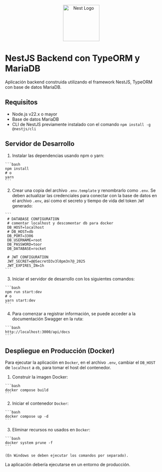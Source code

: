 <p align="center">
  <a href="http://nestjs.com/" target="blank"><img src="https://nestjs.com/img/logo-small.svg" width="120" alt="Nest Logo" /></a>
  </p>

  # NestJS Backend con TypeORM y MariaDB

  Aplicación backend construida utilizando el framework NestJS, TypeORM con base de datos MariaDB.

  ## Requisitos

  - Node.js v22.x o mayor
  - Base de datos MariaDB
  - CLI de NestJS previamente instalado con el comando `npm install -g @nestjs/cli`

  ## Servidor de Desarrollo

  1. Instalar las dependencias usando npm o yarn:

    ```bash
    npm install
    # o
    yarn
    ```

  2. Crear una copia del archivo `.env.template` y renombrarlo como `.env`. Se deben actualizar las credenciales para conectar con la base de datos en el archivo `.env`, así como el secreto y tiempo de vida del token `JWT` generado:

    ```
     # DATABASE CONFIGURATION
     # comentar localhost y descomentar db para docker
     DB_HOST=localhost
     # DB_HOST=db
     DB_PORT=3306
     DB_USERNAME=root
     DB_PASSWORD=toor
     DB_DATABASE=rocket

     # JWT CONFIGURATION
     JWT_SECRET=@@SecretD3v3l0pm3n7@_2025
     JWT_EXPIRES_IN=1h
    ```

  3. Iniciar el servidor de desarrollo con los siguientes comandos:

    ```bash
    npm run start:dev
    # o
    yarn start:dev
    ```

  4. Para comenzar a registrar información, se puede acceder a la documentación Swagger en la ruta:

    ```bash
    http://localhost:3000/api/docs
    ```

  ## Despliegue en Producción (Docker)

  Para ejecutar la aplicación en `Docker`, en el archivo `.env`, cambiar el `DB_HOST` de `localhost` a `db`, para tomar el host del contenedor.

  1. Construir la imagen Docker:

    ```bash
    docker compose build
    ```

  2. Iniciar el contenedor `Docker`:

    ```bash
    docker compose up -d
    ```

  3. Eliminar recursos no usados en `Docker`:

    ```bash
    docker system prune -f
    ```

    (En Windows se deben ejecutar los comandos por separado).

  La aplicación debería ejecutarse en un entorno de producción.
